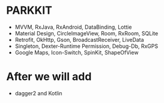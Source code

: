 # PARKKIT

* MVVM, RxJava, RxAndroid, DataBinding, Lottie
* Material Design, CircleImageView, Room, RxRoom, SQLite
* Retrofit, OkHttp, Gson, BroadcastReceiver, LiveData
* Singleton, Dexter-Runtime Permission, Debug-Db, RxGPS
* Google Maps, Icon-Switch, SpinKit, ShapeOfView

# After we will add 
* dagger2 and Kotlin
